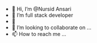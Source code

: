 - 👋 Hi, I’m @Nursid Ansari 
- 👀 I’m full stack developer 
- 🌱 
- 💞️ I’m looking to collaborate on ...
- 📫 How to reach me ...

<!---
Nursid/Nursid is a ✨ special ✨ repository because its `README.md` (this file) appears on your GitHub profile.
You can click the Preview link to take a look at your changes.
--->

